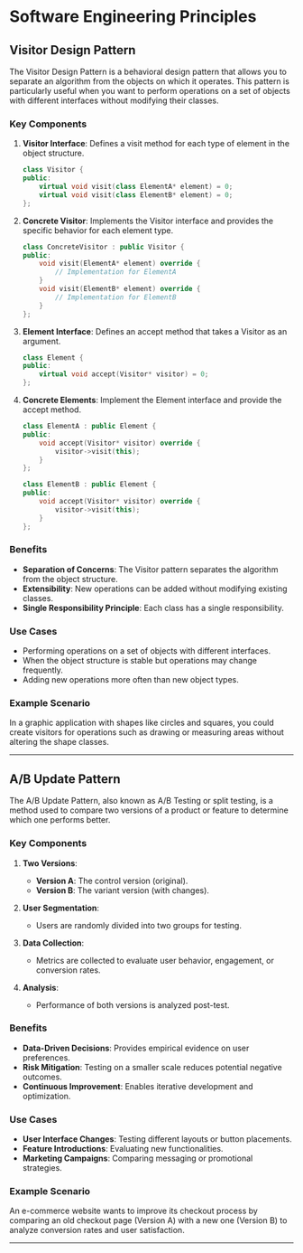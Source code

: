 # Software Engineering Principles

## Visitor Design Pattern

The Visitor Design Pattern is a behavioral design pattern that allows you to separate an algorithm from the objects on which it operates. This pattern is particularly useful when you want to perform operations on a set of objects with different interfaces without modifying their classes.

### Key Components

1. **Visitor Interface**: Defines a visit method for each type of element in the object structure.
   ```cpp
   class Visitor {
   public:
       virtual void visit(class ElementA* element) = 0;
       virtual void visit(class ElementB* element) = 0;
   };
   ```

2. **Concrete Visitor**: Implements the Visitor interface and provides the specific behavior for each element type.
   ```cpp
   class ConcreteVisitor : public Visitor {
   public:
       void visit(ElementA* element) override {
           // Implementation for ElementA
       }
       void visit(ElementB* element) override {
           // Implementation for ElementB
       }
   };
   ```

3. **Element Interface**: Defines an accept method that takes a Visitor as an argument.
   ```cpp
   class Element {
   public:
       virtual void accept(Visitor* visitor) = 0;
   };
   ```

4. **Concrete Elements**: Implement the Element interface and provide the accept method.
   ```cpp
   class ElementA : public Element {
   public:
       void accept(Visitor* visitor) override {
           visitor->visit(this);
       }
   };

   class ElementB : public Element {
   public:
       void accept(Visitor* visitor) override {
           visitor->visit(this);
       }
   };
   ```

### Benefits

- **Separation of Concerns**: The Visitor pattern separates the algorithm from the object structure.
- **Extensibility**: New operations can be added without modifying existing classes.
- **Single Responsibility Principle**: Each class has a single responsibility.

### Use Cases

- Performing operations on a set of objects with different interfaces.
- When the object structure is stable but operations may change frequently.
- Adding new operations more often than new object types.

### Example Scenario

In a graphic application with shapes like circles and squares, you could create visitors for operations such as drawing or measuring areas without altering the shape classes.

---

## A/B Update Pattern

The A/B Update Pattern, also known as A/B Testing or split testing, is a method used to compare two versions of a product or feature to determine which one performs better.

### Key Components

1. **Two Versions**: 
   - **Version A**: The control version (original).
   - **Version B**: The variant version (with changes).

2. **User Segmentation**: 
   - Users are randomly divided into two groups for testing.

3. **Data Collection**: 
   - Metrics are collected to evaluate user behavior, engagement, or conversion rates.

4. **Analysis**: 
   - Performance of both versions is analyzed post-test.

### Benefits

- **Data-Driven Decisions**: Provides empirical evidence on user preferences.
- **Risk Mitigation**: Testing on a smaller scale reduces potential negative outcomes.
- **Continuous Improvement**: Enables iterative development and optimization.

### Use Cases

- **User Interface Changes**: Testing different layouts or button placements.
- **Feature Introductions**: Evaluating new functionalities.
- **Marketing Campaigns**: Comparing messaging or promotional strategies.

### Example Scenario

An e-commerce website wants to improve its checkout process by comparing an old checkout page (Version A) with a new one (Version B) to analyze conversion rates and user satisfaction.

---
